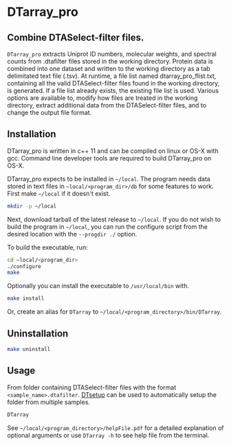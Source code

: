 # DTarray_pro
## Combine DTASelect-filter files.
`DTarray_pro` extracts Uniprot ID numbers, molecular weights, and spectral counts from .dtafilter files  stored  in  the  working directory.  Protein  data  is  combined  into  one  dataset and written to the working directory as a tab delimitated text file (.tsv). At runtime, a file list named dtarray_pro_flist.txt, containing all the valid DTASelect-filter files  found  in  the  working directory,  is generated. If a file list already exists, the existing file list is used. Various options are available to, modify how files are treated in the working directory, extract additional data from the DTASelect-filter files, and to change the  output file format.

## Installation

DTarray_pro is written in c++ 11 and can be compiled on linux or OS-X with gcc.  Command line developer tools are required to build DTarray_pro on OS-X.  

DTarray_pro expects to be installed in `~/local`.  The program needs data stored in text files in `~local/<program_dir>/db` for some features to work.  First make `~/local` if it doesn't exist.  
```bash
mkdir -p ~/local
```
Next, download tarball of the latest release to `~/local`.  If you do not wish to build the program in `~/local`, you can run the configure script from the desired location with the `--progdir ./` option. 

To build the executable, run:
```bash
cd ~local/<program_dir>
./configure
make
```
Optionally you can install the executable to `/usr/local/bin`  with.
```bash
make install
```
Or, create an alias for `DTarray` to `~/local/<program_directory>/bin/DTarray`.  

## Uninstallation
```bash
make uninstall
```

## Usage
From folder containing DTASelect-filter files with the format `<sample_name>.dtafilter`.  [DTsetup](https://github.com/ajmaurais/DTsetup) can be used to automatically setup the folder from multiple samples.
```bash
DTarray
```
See `~/local/<program_directory>/helpFile.pdf` for a detailed explanation of optional arguments or use `DTarray -h` to see help file from the terminal.  

